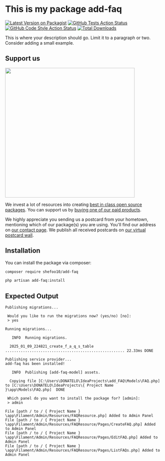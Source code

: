 # This is my package add-faq

[![Latest Version on Packagist](https://img.shields.io/packagist/v/shefoo10/add-faq.svg?style=flat-square)](https://packagist.org/packages/shefoo10/add-faq)
[![GitHub Tests Action Status](https://img.shields.io/github/actions/workflow/status/shefoo10/add-faq/run-tests.yml?branch=main&label=tests&style=flat-square)](https://github.com/shefoo10/add-faq/actions?query=workflow%3Arun-tests+branch%3Amain)
[![GitHub Code Style Action Status](https://img.shields.io/github/actions/workflow/status/shefoo10/add-faq/fix-php-code-style-issues.yml?branch=main&label=code%20style&style=flat-square)](https://github.com/shefoo10/add-faq/actions?query=workflow%3A"Fix+PHP+code+style+issues"+branch%3Amain)
[![Total Downloads](https://img.shields.io/packagist/dt/shefoo10/add-faq.svg?style=flat-square)](https://packagist.org/packages/shefoo10/add-faq)

This is where your description should go. Limit it to a paragraph or two. Consider adding a small example.

## Support us

[<img src="https://github-ads.s3.eu-central-1.amazonaws.com/add_FAQ.jpg?t=1" width="419px" />](https://spatie.be/github-ad-click/add_FAQ)

We invest a lot of resources into creating [best in class open source packages](https://spatie.be/open-source). You can support us by [buying one of our paid products](https://spatie.be/open-source/support-us).

We highly appreciate you sending us a postcard from your hometown, mentioning which of our package(s) you are using. You'll find our address on [our contact page](https://spatie.be/about-us). We publish all received postcards on [our virtual postcard wall](https://spatie.be/open-source/postcards).

## Installation

You can install the package via composer:

```bash
composer require shefoo10/add-faq

php artisan add-faq:install
```
## Expected Output
```text
Publishing migrations...

 Would you like to run the migrations now? (yes/no) [no]:
 > yes

Running migrations...

   INFO  Running migrations.

  2025_01_09_224821_create_f_a_q_s_table ...................................................... 22.33ms DONE

Publishing service provider...
add-faq has been installed!

   INFO  Publishing [add-faq-model] assets.

  Copying file [C:\Users\DONATELO\IdeaProjects\add_FAQ\Models\FAQ.php] to [C:\Users\DONATELO\IdeaProjects\{ Project Name }\app\Models\FAQ.php]  DONE

 Which panel do you want to install the package for? [admin]:
 > admin

File [path / to / { Project Name } \app\Filament/Admin/Resources/FAQResource.php] Added to Admin Panel
File [path / to / { Project Name } \app\Filament/Admin/Resources/FAQResource/Pages/CreateFAQ.php] Added to Admin Panel
File [path / to / { Project Name } \app\Filament/Admin/Resources/FAQResource/Pages/EditFAQ.php] Added to Admin Panel
File [path / to / { Project Name } \app\Filament/Admin/Resources/FAQResource/Pages/ListFAQs.php] Added to Admin Panel

```

